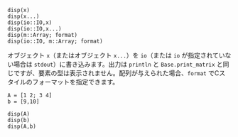```
disp(x)
disp(x...)
disp(io::IO,x)
disp(io::IO,x...)
disp(m::Array; format)
disp(io::IO, m::Array; format)
```

オブジェクト `x`（またはオブジェクト `x...`）を `io`（または `io` が指定されていない場合は `stdout`）に書き込みます。出力は `println` と `Base.print_matrix` と同じですが、要素の型は表示されません。配列が与えられた場合、`format` でCスタイルのフォーマットを指定できます。

```juliadoctests
A = [1 2; 3 4]
b = [9,10]

disp(A)
disp(b)
disp(A,b)
```
